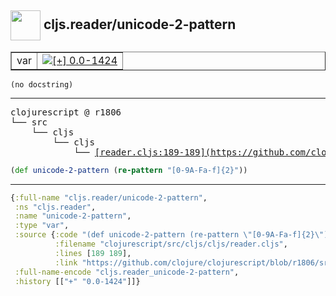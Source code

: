 ## <img width="48px" valign="middle" src="http://i.imgur.com/Hi20huC.png"> cljs.reader/unicode-2-pattern

 <table border="1">
<tr>
<td>var</td>
<td><a href="https://github.com/cljsinfo/api-refs/tree/0.0-1424"><img valign="middle" alt="[+] 0.0-1424" src="https://img.shields.io/badge/+-0.0--1424-lightgrey.svg"></a> </td>
</tr>
</table>

 <samp>
</samp>

```
(no docstring)
```

---

 <pre>
clojurescript @ r1806
└── src
    └── cljs
        └── cljs
            └── <ins>[reader.cljs:189-189](https://github.com/clojure/clojurescript/blob/r1806/src/cljs/cljs/reader.cljs#L189-L189)</ins>
</pre>

```clj
(def unicode-2-pattern (re-pattern "[0-9A-Fa-f]{2}"))
```


---

```clj
{:full-name "cljs.reader/unicode-2-pattern",
 :ns "cljs.reader",
 :name "unicode-2-pattern",
 :type "var",
 :source {:code "(def unicode-2-pattern (re-pattern \"[0-9A-Fa-f]{2}\"))",
          :filename "clojurescript/src/cljs/cljs/reader.cljs",
          :lines [189 189],
          :link "https://github.com/clojure/clojurescript/blob/r1806/src/cljs/cljs/reader.cljs#L189-L189"},
 :full-name-encode "cljs.reader_unicode-2-pattern",
 :history [["+" "0.0-1424"]]}

```
